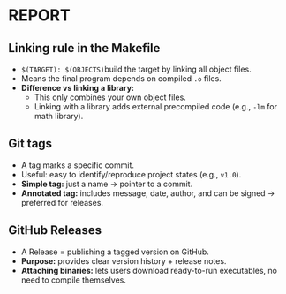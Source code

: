 # REPORT

## Linking rule in the Makefile
- `$(TARGET): $(OBJECTS)`build the target by linking all object files.  
- Means the final program depends on compiled `.o` files.  
- **Difference vs linking a library:**  
  - This only combines your own object files.  
  - Linking with a library adds external precompiled code (e.g., `-lm` for math library).  

## Git tags
- A tag marks a specific commit.  
- Useful: easy to identify/reproduce project states (e.g., `v1.0`).  
- **Simple tag:** just a name → pointer to a commit.  
- **Annotated tag:** includes message, date, author, and can be signed → preferred for releases.  

## GitHub Releases
- A Release = publishing a tagged version on GitHub.  
- **Purpose:** provides clear version history + release notes.  
- **Attaching binaries:** lets users download ready-to-run executables, no need to compile themselves.  
